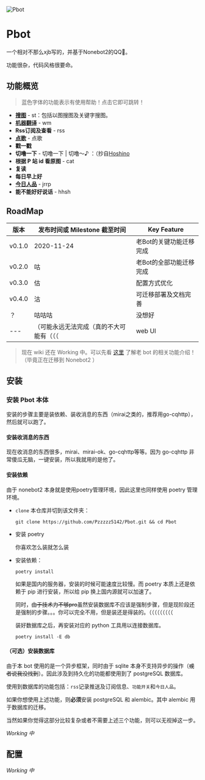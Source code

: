 ![Pbot](https://socialify.git.ci/Pzzzzz5142/Pbot/image?description=1&font=Source%20Code%20Pro&language=1&logo=https%3A%2F%2Fraw.githubusercontent.com%2FPzzzzz5142%2FPbot%2Fmaster%2FPbot%2Favatar.JPG&owner=1&pattern=Signal&stargazers=1&theme=Light)

# Pbot

一个相对不那么xjb写的，并基于Nonebot2的QQ🤖。

功能很杂，代码风格很要命。

## 功能概览

> 蓝色字体的功能表示有使用帮助！点击它即可跳转！

+ [**搜图**](https://github.com/Pzzzzz5142/Pbot/wiki/功能使用帮助#st) - st：包括以图搜图及关键字搜图。
+ [**机器翻译**](https://github.com/Pzzzzz5142/Pbot/wiki/功能使用帮助#wm) - wm
+ **Rss订阅及查看** - rss
+ [**点歌**](https://github.com/Pzzzzz5142/Pbot/wiki/功能使用帮助#点歌) - 点歌
+ **戳一戳**
+ **切噜一下** - 切噜一下 | 切噜～♪ ：（抄自[Hoshino](https://github.com/Ice-Cirno/HoshinoBot)
+ **根据 P 站 id 看原图** - cat
+ **复读**
+ **每日早上好**
+ [**今日人品**](https://github.com/Pzzzzz5142/Pbot/wiki/功能使用帮助#jrrp) - jrrp
+ **能不能好好说话** - hhsh

## RoadMap

| 版本   | 发布时间或 Milestone 截至时间            | Key Feature             |
| ------ | ---------------------------------------- | ----------------------- |
| v0.1.0 | 2020-11-24                               | 老Bot的关键功能迁移完成 |
| v0.2.0 | 咕                                       | 老Bot的全部功能迁移完成 |
| v0.3.0 | 估                                       | 配置方式优化            |
| v0.4.0 | 沽                                       | 可迁移部署及文档完善    |
| ？     | 咕咕咕                                   | 没想好                  |
| ---    | （可能永远无法完成（真的不大可能有（（（ | web UI                  |

> 现在 wiki 还在 Working 中。可以先看 [这里](https://github.com/Pzzzzz5142/xjbx-QQ-group-bot) 了解老 bot 的相关功能介绍！（毕竟正在迁移到 Nonebot2 ）

## 安装

### 安装 Pbot 本体

安装的步骤主要是装依赖、装收消息的东西（mirai之类的，推荐用go-cqhttp），然后就可以跑了。

#### 安装收消息的东西

现在收消息的东西很多，mirai、mirai-ok、go-cqhttp等等。因为 go-cqhttp 非常傻瓜无脑，一键安装，所以我就用的是他了。

#### 安装依赖

由于 nonebot2 本身就是使用poetry管理环境，因此这里也同样使用 poetry 管理环境。

+ `clone` 本仓库并切到该文件夹：

    `git clone https://github.com/Pzzzzz5142/Pbot.git && cd Pbot`

+ 安装 poetry

    你喜欢怎么装就怎么装

+ 安装依赖：

    `poetry install`

    如果是国内的服务器，安装的时候可能速度比较慢。而 poetry 本质上还是依赖于 pip 进行安装，所以给 pip 换上国内源就可以加速了。

    同时，~~由于技术力不够pro~~虽然安装数据库不应该是强制步骤，但是现阶段还是强制的步骤。。。你可以完全不用，但是装还是得装的。（（（（（（（（（

    装好数据库之后，再安装对应的 python 工具用以连接数据库。

    `poetry install -E db`
#### （可选）安装数据库

由于本 bot 使用的是一个异步框架，同时由于 sqlite 本身不支持异步的操作（~~或者说我没找到~~）。因此涉及到持久化的功能都使用到了 postgreSQL 数据库。

使用到数据库的功能包括：`rss`记录推送及订阅信息、`功能开关`和`今日人品`。

如果你想使用上述功能，则**必须**安装 postgreSQL 和 alembic。其中 alembic 用于数据库的迁移。

当然如果你觉得这部分比较复杂或者不需要上述三个功能，则可以无视掉这一步。

*Working 中*

## 配置

*Working 中*

